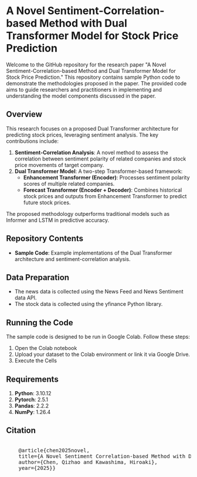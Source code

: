 # A Novel Sentiment-Correlation-based Method with Dual Transformer Model for Stock Price Prediction

Welcome to the GitHub repository for the research paper "A Novel Sentiment-Correlation-based Method and Dual Transformer Model for Stock Price Prediction." This repository contains sample Python code to demonstrate the methodologies proposed in the paper. The provided code aims to guide researchers and practitioners in implementing and understanding the model components discussed in the paper.

## Overview
This research focuses on a proposed Dual Transformer architecture for predicting stock prices, leveraging sentiment analysis. The key contributions include:

1. **Sentiment-Correlation Analysis**: A novel method to assess the correlation between sentiment polarity of related companies and stock price movements of target company.
2. **Dual Transformer Model**: A two-step Transformer-based framework:
    - **Enhancement Transformer (Encoder)**: Processes sentiment polarity scores of multiple related companies.
    - **Forecast Transformer (Encoder + Decoder)**: Combines historical stock prices and outputs from Enhancement Transformer to predict future stock prices.

The proposed methodology outperforms traditional models such as Informer and LSTM in predictive accuracy.


## Repository Contents
- **Sample Code**: Example implementations of the Dual Transformer architecture and sentiment-correlation analysis.

## Data Preparation
- The news data is collected using the News Feed and News Sentiment data API.
- The stock data is collected using the yfinance Python library.

## Running the Code
The sample code is designed to be run in Google Colab. Follow these steps:
1. Open the Colab notebook
2. Upload your dataset to the Colab environment or link it via Google Drive.
3. Execute the Cells

## Requirements
1. **Python**: 3.10.12
2. **Pytorch**: 2.5.1
3. **Pandas**: 2.2.2
4. **NumPy**: 1.26.4

## Citation

<pre> 
    @article{chen2025novel, 
    title={A Novel Sentiment Correlation-based Method with Dual Transformer Model for Stock Price Prediction}, 
    author={Chen, Qizhao and Kawashima, Hiroaki}, 
    year={2025}} 
</pre>


